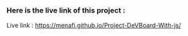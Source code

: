 ### Here is the live link of this project : 
Live link : https://menafi.github.io/Project-DeVBoard-With-js/
